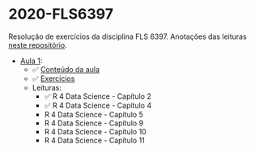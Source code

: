 # 2020-FLS6397
Resolução de exercícios da disciplina FLS 6397. Anotações das leituras [neste repositório](https://github.com/beatrizmilz/studying_R4DS).

- [Aula 1](https://jonnyphillips.github.io/Ciencia_de_Dados/introducao.html):
  - :white_check_mark: [Conteúdo da aula](https://beatrizmilz.github.io/2020-FLS6397/aula_1/1_introducao.html)
  - :white_check_mark: [Exercícios](https://beatrizmilz.github.io/2020-FLS6397/aula_1/1_introducao_exercicios.html)
  - Leituras:
    - :white_check_mark: R 4 Data Science - Capítulo 2
    - :white_check_mark: R 4 Data Science - Capítulo 4
    - R 4 Data Science - Capítulo 5
    - R 4 Data Science - Capítulo 9
    - R 4 Data Science - Capítulo 10 
    - R 4 Data Science - Capítulo 11

